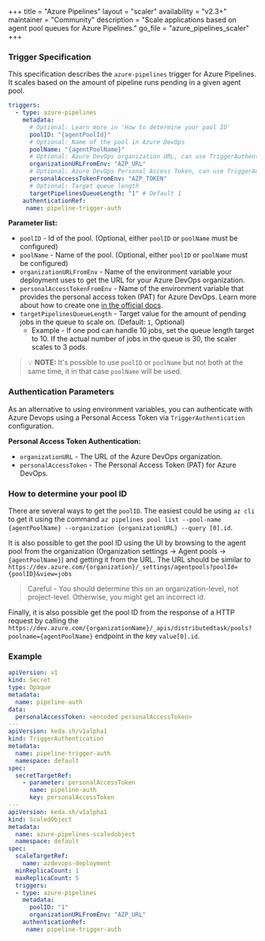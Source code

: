 +++
title = "Azure Pipelines"
layout = "scaler"
availability = "v2.3+"
maintainer = "Community"
description = "Scale applications based on agent pool queues for Azure Pipelines."
go_file = "azure_pipelines_scaler"
+++

### Trigger Specification

This specification describes the `azure-pipelines` trigger for Azure Pipelines. It scales based on the amount of pipeline runs pending in a given agent pool.

```yaml
triggers:
  - type: azure-pipelines
    metadata:
      # Optional: Learn more in 'How to determine your pool ID'
      poolID: "{agentPoolId}"
      # Optional: Name of the pool in Azure DevOps
      poolName: "{agentPoolName}"
      # Optional: Azure DevOps organization URL, can use TriggerAuthentication as well
      organizationURLFromEnv: "AZP_URL"
      # Optional: Azure DevOps Personal Access Token, can use TriggerAuthentication as well
      personalAccessTokenFromEnv: "AZP_TOKEN"
      # Optional: Target queue length
      targetPipelinesQueueLength: "1" # Default 1
    authenticationRef:
     name: pipeline-trigger-auth
```

**Parameter list:**

- `poolID` - Id of the pool. (Optional, either `poolID` or `poolName` must be configured)
- `poolName` - Name of the pool. (Optional, either `poolID` or `poolName` must be configured)
- `organizationURLFromEnv` - Name of the environment variable your deployment uses to get the URL for your Azure DevOps organization.
- `personalAccessTokenFromEnv` - Name of the environment variable that provides the personal access token (PAT) for Azure DevOps. Learn more about how to create one [in the official docs](https://docs.microsoft.com/en-us/azure/devops/organizations/accounts/use-personal-access-tokens-to-authenticate?view=azure-devops&tabs=preview-page).
- `targetPipelinesQueueLength` - Target value for the amount of pending jobs in the queue to scale on. (Default: `1`, Optional)
  - Example - If one pod can handle 10 jobs, set the queue length target to 10. If the actual number of jobs in the queue is 30, the scaler scales to 3 pods.

> 💡 **NOTE:** It's possible to use `poolID` or `poolName` but not both at the same time, it in that case `poolName` will be used.

### Authentication Parameters

As an alternative to using environment variables, you can authenticate with Azure Devops using a Personal Access Token via `TriggerAuthentication` configuration.

**Personal Access Token Authentication:**

- `organizationURL` - The URL of the Azure DevOps organization.
- `personalAccessToken` - The Personal Access Token (PAT) for Azure DevOps.

### How to determine your pool ID

There are several ways to get the `poolID`. The easiest could be using `az cli` to get it using the command `az pipelines pool list --pool-name {agentPoolName} --organization {organizationURL} --query [0].id`. 

It is also possible to get the pool ID using the UI by browsing to the agent pool from the organization (Organization settings -> Agent pools -> `{agentPoolName}`) and getting it from the URL.
The URL should be similar to `https://dev.azure.com/{organization}/_settings/agentpools?poolId={poolID}&view=jobs`

> Careful - You should determine this on an organization-level, not project-level. Otherwise, you might get an incorrect id.

Finally, it is also possible get the pool ID from the response of a HTTP request by calling the `https://dev.azure.com/{organizationName}/_apis/distributedtask/pools?poolname={agentPoolName}` endpoint in the key `value[0].id`.

### Example

```yaml
apiVersion: v1
kind: Secret
type: Opaque
metadata:
  name: pipeline-auth
data:
  personalAccessToken: <encoded personalAccessToken>
---
apiVersion: keda.sh/v1alpha1
kind: TriggerAuthentication
metadata:
  name: pipeline-trigger-auth
  namespace: default
spec:
  secretTargetRef:
    - parameter: personalAccessToken
      name: pipeline-auth
      key: personalAccessToken
---
apiVersion: keda.sh/v1alpha1
kind: ScaledObject
metadata:
  name: azure-pipelines-scaledobject
  namespace: default
spec:
  scaleTargetRef:
    name: azdevops-deployment
  minReplicaCount: 1
  maxReplicaCount: 5 
  triggers:
  - type: azure-pipelines
    metadata:
      poolID: "1"
      organizationURLFromEnv: "AZP_URL"
    authenticationRef:
     name: pipeline-trigger-auth
```
